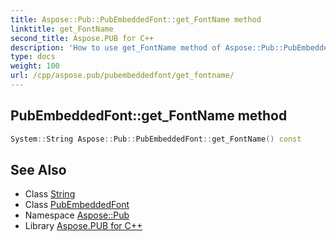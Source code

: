 ```yaml
---
title: Aspose::Pub::PubEmbeddedFont::get_FontName method
linktitle: get_FontName
second_title: Aspose.PUB for C++
description: 'How to use get_FontName method of Aspose::Pub::PubEmbeddedFont class in C++.'
type: docs
weight: 100
url: /cpp/aspose.pub/pubembeddedfont/get_fontname/
---
```

## PubEmbeddedFont::get_FontName method




```cpp
System::String Aspose::Pub::PubEmbeddedFont::get_FontName() const
```

## See Also

* Class [String](../../../system/string/)
* Class [PubEmbeddedFont](../)
* Namespace [Aspose::Pub](../../)
* Library [Aspose.PUB for C++](../../../)
